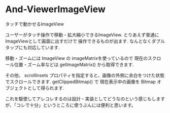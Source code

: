 # And-ViewerImageView
タッチで動かせるImageView

ユーザーがタッチ操作で移動・拡大縮小できるImageView.
とりあえず普通にImageViewとして画面に出すだけで 操作できるものが出ます.
なんとなくダブルタップにも対応しています.


移動・ズームには ImageView の imageMatrixを使っているので 現在のスクロール位置・ズーム率などは getImageMatrix() から取得できます.


その他、
scrollInsets プロパティを指定すると、画像の外側に余白をつけた状態でスクロールできます.
getClippedBitmap() で 現在表示中の画像を Bitmap オブジェクトとして得られます.


これを駆使してアレコレするのは設計・実装としてどうなのという感じもしますが、「コレで十分」というところに使うぶんには便利と思います。



